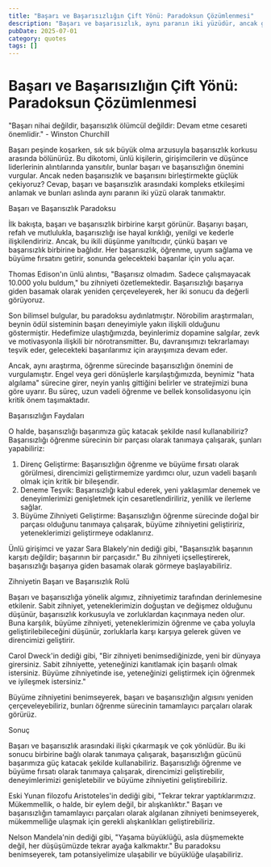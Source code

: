 ```yaml
---
title: "Başarı ve Başarısızlığın Çift Yönü: Paradoksun Çözümlenmesi"
description: "Başarı ve başarısızlık, aynı paranın iki yüzüdür, ancak genellikle bunları birbirine karşıt sonuçlar olarak görürüz. Bu makale, başarı ve başarısızlık arasın..."
pubDate: 2025-07-01
category: quotes
tags: []
---
```


# Başarı ve Başarısızlığın Çift Yönü: Paradoksun Çözümlenmesi

"Başarı nihai değildir, başarısızlık ölümcül değildir: Devam etme cesareti önemlidir." - Winston Churchill

Başarı peşinde koşarken, sık sık büyük olma arzusuyla başarısızlık korkusu arasında bölünürüz. Bu dikotomi, ünlü kişilerin, girişimcilerin ve düşünce liderlerinin alıntılarında yansıtılır, bunlar başarı ve başarısızlığın önemini vurgular. Ancak neden başarısızlık ve başarısını birleştirmekte güçlük çekiyoruz? Cevap, başarı ve başarısızlık arasındaki kompleks etkileşimi anlamak ve bunları aslında aynı paranın iki yüzü olarak tanımaktır.

Başarı ve Başarısızlık Paradoksu

İlk bakışta, başarı ve başarısızlık birbirine karşıt görünür. Başarıyı başarı, refah ve mutlulukla, başarısızlığı ise hayal kırıklığı, yenilgi ve kederle ilişkilendiririz. Ancak, bu ikili düşünme yanıltıcıdır, çünkü başarı ve başarısızlık birbirine bağlıdır. Her başarısızlık, öğrenme, uyum sağlama ve büyüme fırsatını getirir, sonunda gelecekteki başarılar için yolu açar.

Thomas Edison'ın ünlü alıntısı, "Başarısız olmadım. Sadece çalışmayacak 10.000 yolu buldum," bu zihniyeti özetlemektedir. Başarısızlığı başarıya giden basamak olarak yeniden çerçeveleyerek, her iki sonucu da değerli görüyoruz.

Son bilimsel bulgular, bu paradoksu aydınlatmıştır. Nörobilim araştırmaları, beynin ödül sisteminin başarı deneyimiyle yakın ilişkili olduğunu göstermiştir. Hedefimize ulaştığımızda, beyinlerimiz dopamine salgılar, zevk ve motivasyonla ilişkili bir nörotransmitter. Bu, davranışımızı tekrarlamayı teşvik eder, gelecekteki başarılarımız için arayışımıza devam eder.

Ancak, aynı araştırma, öğrenme sürecinde başarısızlığın önemini de vurgulamıştır. Engel veya geri dönüşlerle karşılaştığımızda, beynimiz "hata algılama" sürecine girer, neyin yanlış gittiğini belirler ve stratejimizi buna göre uyarır. Bu süreç, uzun vadeli öğrenme ve bellek konsolidasyonu için kritik önem taşımaktadır.

Başarısızlığın Faydaları

O halde, başarısızlığı başarımıza güç katacak şekilde nasıl kullanabiliriz? Başarısızlığı öğrenme sürecinin bir parçası olarak tanımaya çalışarak, şunları yapabiliriz:

1. Direnç Geliştirme: Başarısızlığın öğrenme ve büyüme fırsatı olarak görülmesi, direncimizi geliştirmemize yardımcı olur, uzun vadeli başarılı olmak için kritik bir bileşendir.
2. Deneme Teşvik: Başarısızlığı kabul ederek, yeni yaklaşımlar denemek ve deneyimlerimizi genişletmek için cesaretlendiriliriz, yenilik ve ilerleme sağlar.
3. Büyüme Zihniyeti Geliştirme: Başarısızlığın öğrenme sürecinde doğal bir parçası olduğunu tanımaya çalışarak, büyüme zihniyetini geliştiririz, yeteneklerimizi geliştirmeye odaklanırız.

Ünlü girişimci ve yazar Sara Blakely'nin dediği gibi, "Başarısızlık başarının karşıtı değildir; başarının bir parçasıdır." Bu zihniyeti içselleştirerek, başarısızlığı başarıya giden basamak olarak görmeye başlayabiliriz.

Zihniyetin Başarı ve Başarısızlık Rolü

Başarı ve başarısızlığa yönelik algımız, zihniyetimiz tarafından derinlemesine etkilenir. Sabit zihniyet, yeteneklerimizin doğuştan ve değişmez olduğunu düşünür, başarısızlık korkusuyla ve zorluklardan kaçınmaya neden olur. Buna karşılık, büyüme zihniyeti, yeteneklerimizin öğrenme ve çaba yoluyla geliştirilebileceğini düşünür, zorluklarla karşı karşıya gelerek güven ve direncimizi geliştirir.

Carol Dweck'in dediği gibi, "Bir zihniyeti benimsediğinizde, yeni bir dünyaya girersiniz. Sabit zihniyette, yeteneğinizi kanıtlamak için başarılı olmak istersiniz. Büyüme zihniyetinde ise, yeteneğinizi geliştirmek için öğrenmek ve iyileşmek istersiniz."

Büyüme zihniyetini benimseyerek, başarı ve başarısızlığın algısını yeniden çerçeveleyebiliriz, bunları öğrenme sürecinin tamamlayıcı parçaları olarak görürüz.

Sonuç

Başarı ve başarısızlık arasındaki ilişki çıkarmaşık ve çok yönlüdür. Bu iki sonucu birbirine bağlı olarak tanımaya çalışarak, başarısızlığın gücünü başarımıza güç katacak şekilde kullanabiliriz. Başarısızlığı öğrenme ve büyüme fırsatı olarak tanımaya çalışarak, direncimizi geliştirebilir, deneyimlerimizi genişletebilir ve büyüme zihniyetini geliştirebiliriz.

Eski Yunan filozofu Aristoteles'in dediği gibi, "Tekrar tekrar yaptıklarımızız. Mükemmellik, o halde, bir eylem değil, bir alışkanlıktır." Başarı ve başarısızlığın tamamlayıcı parçaları olarak algılanan zihniyeti benimseyerek, mükemmelliğe ulaşmak için gerekli alışkanlıkları geliştirebiliriz.

Nelson Mandela'nin dediği gibi, "Yaşama büyüklüğü, asla düşmemekte değil, her düşüşümüzde tekrar ayağa kalkmaktır." Bu paradoksu benimseyerek, tam potansiyelimize ulaşabilir ve büyüklüğe ulaşabiliriz.